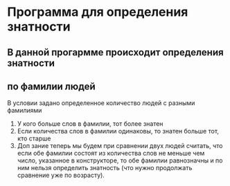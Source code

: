 # Программа для определения знатности
## В данной прогармме происходит определения знатности
## по фамилии людей 
В условии задано определенное количество 
людей с разными фамилиями
1. У кого больше слов в фамилии, тот более знатен
2. Если количества слов в фамилии одинаковы, то знатен больше тот, кто старше
3. Доп зание теперь мы будем при сравнении двух людей считать, что если обе фамилии состоят 
из количества слов не меньше чем число, указанное в конструкторе, то обе фамилии равнозначны и по ним нельзя определить знатность (что нужно продолжать сравнение уже по возрасту).